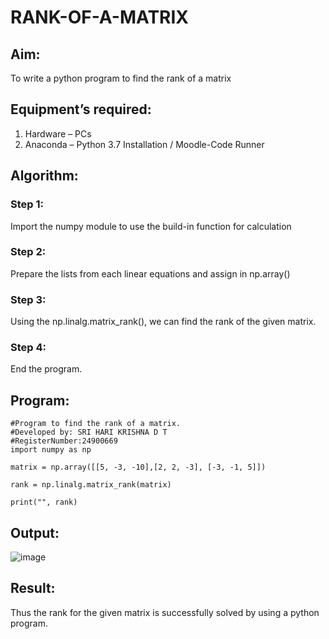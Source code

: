 # RANK-OF-A-MATRIX
## Aim:
To write a python program to find the rank of a matrix
## Equipment’s required:
1. 	Hardware – PCs
2. 	Anaconda – Python 3.7 Installation / Moodle-Code Runner
## Algorithm:
### Step 1: 
Import the numpy module to use the build-in function for calculation
### Step 2: 
Prepare the lists from each linear equations and assign in np.array()
### Step 3: 
Using the np.linalg.matrix_rank(), we can find the rank of the given matrix.
### Step 4:
End the program.

## Program:
```
#Program to find the rank of a matrix.
#Developed by: SRI HARI KRISHNA D T 
#RegisterNumber:24900669
import numpy as np

matrix = np.array([[5, -3, -10],[2, 2, -3], [-3, -1, 5]])

rank = np.linalg.matrix_rank(matrix)

print("", rank)
```
## Output:
![image](https://github.com/user-attachments/assets/ef831881-4f78-430e-8bd7-f9de606ac614)

## Result:
Thus the rank for the given matrix is successfully solved by  using a python program.

